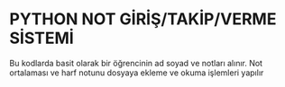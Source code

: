 # PYTHON NOT GİRİŞ/TAKİP/VERME SİSTEMİ
 Bu kodlarda basit olarak bir öğrencinin ad soyad ve notları alınır. Not ortalaması ve harf notunu dosyaya ekleme ve okuma işlemleri yapılır
